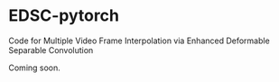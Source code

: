 # EDSC-pytorch
Code for Multiple Video Frame Interpolation via Enhanced Deformable Separable Convolution

Coming soon.

